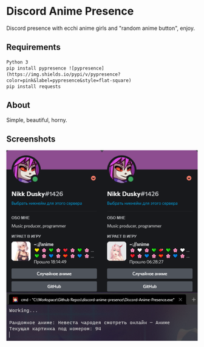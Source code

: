 # Discord Anime Presence

Discord presence with ecchi anime girls and "random anime button", enjoy.


## Requirements

```
Python 3
pip install pypresence ![pypresence](https://img.shields.io/pypi/v/pypresence?color=pink&label=pypresence&style=flat-square)
pip install requests
```

## About

Simple, beautiful, horny.

## Screenshots

![](screenshots/1.png)